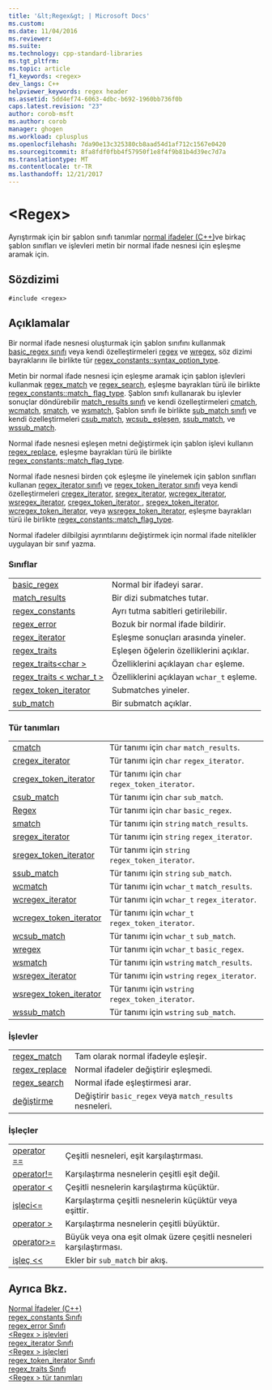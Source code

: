 ```yaml
---
title: '&lt;Regex&gt; | Microsoft Docs'
ms.custom: 
ms.date: 11/04/2016
ms.reviewer: 
ms.suite: 
ms.technology: cpp-standard-libraries
ms.tgt_pltfrm: 
ms.topic: article
f1_keywords: <regex>
dev_langs: C++
helpviewer_keywords: regex header
ms.assetid: 5dd4ef74-6063-4dbc-b692-1960bb736f0b
caps.latest.revision: "23"
author: corob-msft
ms.author: corob
manager: ghogen
ms.workload: cplusplus
ms.openlocfilehash: 7da90e13c325380cb8aad54d1af712c1567e0420
ms.sourcegitcommit: 8fa8fdf0fbb4f57950f1e8f4f9b81b4d39ec7d7a
ms.translationtype: MT
ms.contentlocale: tr-TR
ms.lasthandoff: 12/21/2017
---
```

# <a name="ltregexgt"></a>&lt;Regex&gt;
Ayrıştırmak için bir şablon sınıfı tanımlar [normal ifadeler (C++)](../standard-library/regular-expressions-cpp.md)ve birkaç şablon sınıfları ve işlevleri metin bir normal ifade nesnesi için eşleşme aramak için.  
  
## <a name="syntax"></a>Sözdizimi  
  
```  
#include <regex>  
```  
  
## <a name="remarks"></a>Açıklamalar  
 Bir normal ifade nesnesi oluşturmak için şablon sınıfını kullanmak [basic_regex sınıfı](../standard-library/basic-regex-class.md) veya kendi özelleştirmeleri [regex](../standard-library/regex-typedefs.md#regex) ve [wregex](../standard-library/regex-typedefs.md#wregex), söz dizimi bayraklarını ile birlikte tür [regex_constants::syntax_option_type](../standard-library/regex-constants-class.md#syntax_option_type).  
  
 Metin bir normal ifade nesnesi için eşleşme aramak için şablon işlevleri kullanmak [regex_match](../standard-library/regex-functions.md#regex_match) ve [regex_search](../standard-library/regex-functions.md#regex_search), eşleşme bayrakları türü ile birlikte [regex_constants::match_ flag_type](../standard-library/regex-constants-class.md#match_flag_type). Şablon sınıfı kullanarak bu işlevler sonuçlar döndürebilir [match_results sınıfı](../standard-library/match-results-class.md) ve kendi özelleştirmeleri [cmatch](../standard-library/regex-typedefs.md#cmatch), [wcmatch](../standard-library/regex-typedefs.md#wcmatch), [smatch](../standard-library/regex-typedefs.md#smatch), ve [wsmatch](../standard-library/regex-typedefs.md#wsmatch), Şablon sınıfı ile birlikte [sub_match sınıfı](../standard-library/sub-match-class.md) ve kendi özelleştirmeleri [csub_match](../standard-library/regex-typedefs.md#csub_match), [wcsub_ eşleşen](../standard-library/regex-typedefs.md#wcsub_match), [ssub_match](../standard-library/regex-typedefs.md#ssub_match), ve [wssub_match](../standard-library/regex-typedefs.md#wssub_match).  
  
 Normal ifade nesnesi eşleşen metni değiştirmek için şablon işlevi kullanın [regex_replace](../standard-library/regex-functions.md#regex_replace), eşleşme bayrakları türü ile birlikte [regex_constants::match_flag_type](../standard-library/regex-constants-class.md#match_flag_type).  
  
 Normal ifade nesnesi birden çok eşleşme ile yinelemek için şablon sınıfları kullanan [regex_iterator sınıfı](../standard-library/regex-iterator-class.md) ve [regex_token_iterator sınıfı](../standard-library/regex-token-iterator-class.md) veya kendi özelleştirmeleri [ cregex_iterator](../standard-library/regex-typedefs.md#cregex_iterator), [sregex_iterator](../standard-library/regex-typedefs.md#sregex_iterator), [wcregex_iterator](../standard-library/regex-typedefs.md#wcregex_iterator), [wsregex_iterator](../standard-library/regex-typedefs.md#wsregex_iterator), [cregex_token_iterator ](../standard-library/regex-typedefs.md#cregex_token_iterator), [sregex_token_iterator](../standard-library/regex-typedefs.md#sregex_token_iterator), [wcregex_token_iterator](../standard-library/regex-typedefs.md#wcregex_token_iterator), veya [wsregex_token_iterator](../standard-library/regex-typedefs.md#wsregex_token_iterator), eşleşme bayrakları türü ile birlikte [regex_constants::match_flag_type](../standard-library/regex-constants-class.md#match_flag_type).  
  
 Normal ifadeler dilbilgisi ayrıntılarını değiştirmek için normal ifade nitelikler uygulayan bir sınıf yazma.  
  
### <a name="classes"></a>Sınıflar  
  
|||  
|-|-|  
|[basic_regex](../standard-library/basic-regex-class.md)|Normal bir ifadeyi sarar.|  
|[match_results](../standard-library/match-results-class.md)|Bir dizi submatches tutar.|  
|[regex_constants](../standard-library/regex-constants-class.md)|Ayrı tutma sabitleri getirilebilir.|  
|[regex_error](../standard-library/regex-error-class.md)|Bozuk bir normal ifade bildirir.|  
|[regex_iterator](../standard-library/regex-iterator-class.md)|Eşleşme sonuçları arasında yineler.|  
|[regex_traits](../standard-library/regex-traits-class.md)|Eşleşen öğelerin özelliklerini açıklar.|  
|[regex_traits\<char >](../standard-library/regex-traits-char-class.md)|Özelliklerini açıklayan `char` eşleme.|  
|[regex_traits < wchar_t >](../standard-library/regex-traits-wchar-t-class.md)|Özelliklerini açıklayan `wchar_t` eşleme.|  
|[regex_token_iterator](../standard-library/regex-token-iterator-class.md)|Submatches yineler.|  
|[sub_match](../standard-library/sub-match-class.md)|Bir submatch açıklar.|  
  
### <a name="type-definitions"></a>Tür tanımları  
  
|||  
|-|-|  
|[cmatch](../standard-library/regex-typedefs.md#cmatch)|Tür tanımı için `char` `match_results`.|  
|[cregex_iterator](../standard-library/regex-typedefs.md#cregex_iterator)|Tür tanımı için `char` `regex_iterator`.|  
|[cregex_token_iterator](../standard-library/regex-typedefs.md#cregex_token_iterator)|Tür tanımı için `char` `regex_token_iterator`.|  
|[csub_match](../standard-library/regex-typedefs.md#csub_match)|Tür tanımı için `char` `sub_match`.|  
|[Regex](../standard-library/regex-typedefs.md#regex)|Tür tanımı için `char` `basic_regex`.|  
|[smatch](../standard-library/regex-typedefs.md#smatch)|Tür tanımı için `string` `match_results`.|  
|[sregex_iterator](../standard-library/regex-typedefs.md#sregex_iterator)|Tür tanımı için `string` `regex_iterator`.|  
|[sregex_token_iterator](../standard-library/regex-typedefs.md#sregex_token_iterator)|Tür tanımı için `string` `regex_token_iterator`.|  
|[ssub_match](../standard-library/regex-typedefs.md#ssub_match)|Tür tanımı için `string` `sub_match`.|  
|[wcmatch](../standard-library/regex-typedefs.md#wcmatch)|Tür tanımı için `wchar_t` `match_results`.|  
|[wcregex_iterator](../standard-library/regex-typedefs.md#wcregex_iterator)|Tür tanımı için `wchar_t` `regex_iterator`.|  
|[wcregex_token_iterator](../standard-library/regex-typedefs.md#wcregex_token_iterator)|Tür tanımı için `wchar_t` `regex_token_iterator`.|  
|[wcsub_match](../standard-library/regex-typedefs.md#wcsub_match)|Tür tanımı için `wchar_t` `sub_match`.|  
|[wregex](../standard-library/regex-typedefs.md#wregex)|Tür tanımı için `wchar_t` `basic_regex`.|  
|[wsmatch](../standard-library/regex-typedefs.md#wsmatch)|Tür tanımı için `wstring` `match_results`.|  
|[wsregex_iterator](../standard-library/regex-typedefs.md#wsregex_iterator)|Tür tanımı için `wstring` `regex_iterator`.|  
|[wsregex_token_iterator](../standard-library/regex-typedefs.md#wsregex_token_iterator)|Tür tanımı için `wstring` `regex_token_iterator`.|  
|[wssub_match](../standard-library/regex-typedefs.md#wssub_match)|Tür tanımı için `wstring` `sub_match`.|  
  
### <a name="functions"></a>İşlevler  
  
|||  
|-|-|  
|[regex_match](../standard-library/regex-functions.md#regex_match)|Tam olarak normal ifadeyle eşleşir.|  
|[regex_replace](../standard-library/regex-functions.md#regex_replace)|Normal ifadeler değiştirir eşleşmedi.|  
|[regex_search](../standard-library/regex-functions.md#regex_search)|Normal ifade eşleştirmesi arar.|  
|[değiştirme](../standard-library/regex-functions.md#swap)|Değiştirir `basic_regex` veya `match_results` nesneleri.|  
  
### <a name="operators"></a>İşleçler  
  
|||  
|-|-|  
|[operator ==](../standard-library/regex-operators.md#op_eq_eq)|Çeşitli nesneleri, eşit karşılaştırması.|  
|[operator!=](../standard-library/regex-operators.md#op_neq)|Karşılaştırma nesnelerin çeşitli eşit değil.|  
|[operator <](../standard-library/regex-operators.md#op_lt)|Çeşitli nesnelerin karşılaştırma küçüktür.|  
|[işleci\<=](../standard-library/regex-operators.md#op_gt_eq)|Karşılaştırma çeşitli nesnelerin küçüktür veya eşittir.|  
|[operator >](../standard-library/regex-operators.md#op_gt)|Karşılaştırma nesnelerin çeşitli büyüktür.|  
|[operator>=](../standard-library/regex-operators.md#op_gt_eq)|Büyük veya ona eşit olmak üzere çeşitli nesneleri karşılaştırması.|  
|[işleç <<](../standard-library/regex-operators.md#op_lt_lt)|Ekler bir `sub_match` bir akış.|  
  
## <a name="see-also"></a>Ayrıca Bkz.  
[Normal İfadeler (C++)](../standard-library/regular-expressions-cpp.md)  
[regex_constants Sınıfı](../standard-library/regex-constants-class.md)  
[regex_error Sınıfı](../standard-library/regex-error-class.md)  
[\<Regex > işlevleri](../standard-library/regex-functions.md)  
[regex_iterator Sınıfı](../standard-library/regex-iterator-class.md)  
[\<Regex > işleçleri](../standard-library/regex-operators.md)  
[regex_token_iterator Sınıfı](../standard-library/regex-token-iterator-class.md)  
[regex_traits Sınıfı](../standard-library/regex-traits-class.md)  
[\<Regex > tür tanımları](../standard-library/regex-typedefs.md)  



